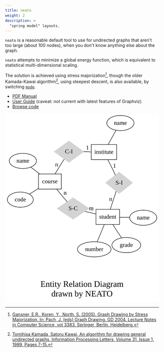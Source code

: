 ```yaml
---
title: neato
weight: 2
description: >
  "spring model" layouts.
---
```


`neato` is a reasonable default tool to use for undirected graphs that aren't
too large (about 100 nodes), when you don't know anything else about the graph.

`neato` attempts to minimize a global energy function, which is equivalent to
statistical multi-dimensional scaling.

The solution is achieved using stress majorization[^1], though the older
Kamada-Kawai algorithm[^2], using steepest descent, is also available,
by switching [`mode`](/docs/attrs/mode/).

- [PDF Manual](/pdf/dot.1.pdf)
- [User Guide](/pdf/neatoguide.pdf) (caveat: not current with latest features of Graphviz)
- [Browse code](https://gitlab.com/graphviz/graphviz/-/tree/main/lib/neatogen)

<p style="text-align: center;">
  <a href="/Gallery/undirected/ER.html">
    <img src="/Gallery/undirected/ER.svg">
  </a>
</p>


[^1]: [Gansner, E.R., Koren, Y., North, S. (2005). Graph Drawing by Stress Majorization. In: Pach, J. (eds) Graph Drawing. GD 2004. Lecture Notes in Computer Science, vol 3383. Springer, Berlin, Heidelberg.](/documentation/GKN04.pdf)
[^2]: [Tomihisa Kamada, Satoru Kawai, An algorithm for drawing general undirected graphs, Information Processing Letters, Volume 31, Issue 1, 1989, Pages 7-15.](https://doi.org/10.1016%2F0020-0190%2889%2990102-6)
